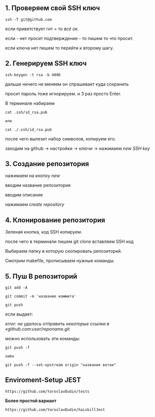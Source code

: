 ## 1. Проверяем свой SSH ключ 
```
ssh -T git@github.com
```
если приветствует гит = *то всё ок.*

если - нет просит подтверждение - то пишем то что просит.

если ключа нет пишем то перейти к второму шагу.

## 2. Генерируем SSH ключ
```
ssh-keygen -t rsa -b 4096
```
дальше ничего не меняем он спрашивает куда сохранить

просит пароль тоже игнорируем. и 3 раз просто Enter.

В терминале набираем
```
cat .ssh/id_rsa.pub 

или 

cat ./.ssh/id_rsa.pub
```
после чего вылезет набор символов, копируем его.

заходим на github -> настройки -> ключи -> нажимаем *new SSH key*
## 3. Создание репозитория

нажимаем на кнопку *new*

вводим название репозитория

вводим описание

нажимаем *create repository*

## 4. Клонирование репозитория

Зеленая кнопка, код SSH копируем. 

после чего в терминали пишем git clone вставляем SSH код

Выбираем папку в которую скопировать репозиторий.

Смотрим makefile, прописываем нужные команды.

## 5. Пуш В репозиторий
```
git add -A
```
```
git commit -m 'название коммита'
```
```
git push
```


если выдает:

*error: не удалось отправить некоторые ссылки в «github.com:user/reponame.git*

можно использовать эти команды:

```
git push -f

либо 

git push -f --set-upstream origin "название ветки"
```
## Enviroment-Setup JEST
```
https://github.com/YaroslavDudin/tests
```
**Более простой вариант**
```
https://github.com/YaroslavDudin/haiskillJest
```
